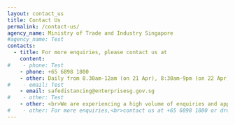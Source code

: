 ```yaml
---
layout: contact_us
title: Contact Us
permalink: /contact-us/
agency_name: Ministry of Trade and Industry Singapore
#agency_name: Test
contacts:
  - title: For more enquiries, please contact us at
    content:
#    - phone: Test
    - phone: +65 6898 1800
    - other: Daily from 8.30am-12am (on 21 Apr), 8:30am-9pm (on 22 Apr) and 8.30am-5.30pm (23 Apr onwards)
#    - email: Test
    - email: safedistancing@enterprisesg.gov.sg
#    - other: Test 
    - other: <br>We are experiencing a high volume of enquiries and appreciate your understanding and patience. Kindly refrain from submitting duplicate applications to avoid further delays.  
#    - other: For more enquiries,<br>contact us at +65 6898 1800 or drop us an email at safedistancing@enterprisesg.gov.sg   
---
```

